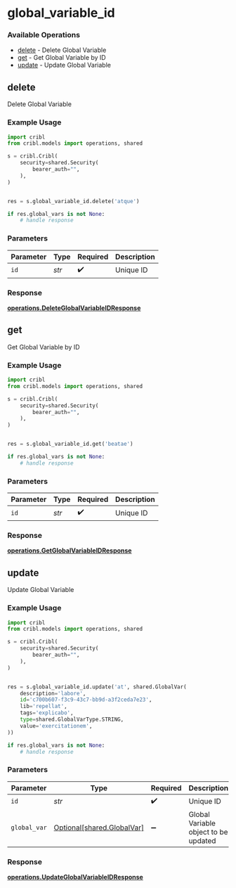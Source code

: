 # global_variable_id

### Available Operations

* [delete](#delete) - Delete Global Variable
* [get](#get) - Get Global Variable by ID
* [update](#update) - Update Global Variable

## delete

Delete Global Variable

### Example Usage

```python
import cribl
from cribl.models import operations, shared

s = cribl.Cribl(
    security=shared.Security(
        bearer_auth="",
    ),
)


res = s.global_variable_id.delete('atque')

if res.global_vars is not None:
    # handle response
```

### Parameters

| Parameter          | Type               | Required           | Description        |
| ------------------ | ------------------ | ------------------ | ------------------ |
| `id`               | *str*              | :heavy_check_mark: | Unique ID          |


### Response

**[operations.DeleteGlobalVariableIDResponse](../../models/operations/deleteglobalvariableidresponse.md)**


## get

Get Global Variable by ID

### Example Usage

```python
import cribl
from cribl.models import operations, shared

s = cribl.Cribl(
    security=shared.Security(
        bearer_auth="",
    ),
)


res = s.global_variable_id.get('beatae')

if res.global_vars is not None:
    # handle response
```

### Parameters

| Parameter          | Type               | Required           | Description        |
| ------------------ | ------------------ | ------------------ | ------------------ |
| `id`               | *str*              | :heavy_check_mark: | Unique ID          |


### Response

**[operations.GetGlobalVariableIDResponse](../../models/operations/getglobalvariableidresponse.md)**


## update

Update Global Variable

### Example Usage

```python
import cribl
from cribl.models import operations, shared

s = cribl.Cribl(
    security=shared.Security(
        bearer_auth="",
    ),
)


res = s.global_variable_id.update('at', shared.GlobalVar(
    description='labore',
    id='c700b607-f3c9-43c7-bb9d-a3f2ceda7e23',
    lib='repellat',
    tags='explicabo',
    type=shared.GlobalVarType.STRING,
    value='exercitationem',
))

if res.global_vars is not None:
    # handle response
```

### Parameters

| Parameter                                                      | Type                                                           | Required                                                       | Description                                                    |
| -------------------------------------------------------------- | -------------------------------------------------------------- | -------------------------------------------------------------- | -------------------------------------------------------------- |
| `id`                                                           | *str*                                                          | :heavy_check_mark:                                             | Unique ID                                                      |
| `global_var`                                                   | [Optional[shared.GlobalVar]](../../models/shared/globalvar.md) | :heavy_minus_sign:                                             | Global Variable object to be updated                           |


### Response

**[operations.UpdateGlobalVariableIDResponse](../../models/operations/updateglobalvariableidresponse.md)**

